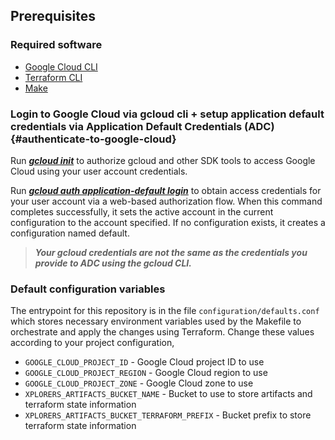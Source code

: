 ## Prerequisites

### Required software
* [Google Cloud CLI](https://cloud.google.com/sdk/docs/install)
* [Terraform CLI](https://developer.hashicorp.com/terraform/cli)
* [Make](https://www.gnu.org/software/make/)

### Login to Google Cloud via gcloud cli + setup application default credentials via Application Default Credentials (ADC) {#authenticate-to-google-cloud}

Run [***gcloud init***](https://cloud.google.com/sdk/gcloud/reference/init) to authorize gcloud and other SDK tools to access Google Cloud using your user account credentials.

Run [***gcloud auth application-default login***](https://cloud.google.com/sdk/gcloud/reference/auth/login) to obtain access credentials for your user account via a web-based authorization flow. When this command completes successfully, it sets the active account in the current configuration to the account specified. If no configuration exists, it creates a configuration named default.

> ***Your gcloud credentials are not the same as the credentials you provide to ADC using the gcloud CLI.***

### Default configuration variables

The entrypoint for this repository is in the file `configuration/defaults.conf` which stores necessary environment variables used by the Makefile to orchestrate and apply the changes using Terraform. Change these values according to your project configuration,

* `GOOGLE_CLOUD_PROJECT_ID` - Google Cloud project ID to use
* `GOOGLE_CLOUD_PROJECT_REGION` - Google Cloud region to use
* `GOOGLE_CLOUD_PROJECT_ZONE` - Google Cloud zone to use
* `XPLORERS_ARTIFACTS_BUCKET_NAME` - Bucket to use to store artifacts and terraform state information
* `XPLORERS_ARTIFACTS_BUCKET_TERRAFORM_PREFIX` - Bucket prefix to store terraform state information

